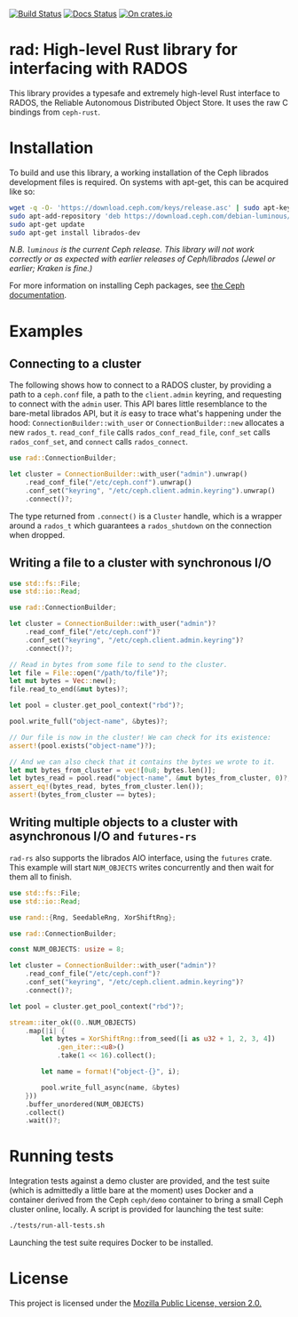 [![Build Status](https://travis-ci.org/sdleffler/rad-rs.svg?branch=master)](https://travis-ci.org/sdleffler/rad-rs)
[![Docs Status](https://docs.rs/rad/badge.svg)](https://docs.rs/rad)
[![On crates.io](https://img.shields.io/crates/v/rad.svg)](https://crates.io/crates/rad)

# rad: High-level Rust library for interfacing with RADOS

This library provides a typesafe and extremely high-level Rust interface to
RADOS, the Reliable Autonomous Distributed Object Store. It uses the raw C
bindings from `ceph-rust`.

# Installation

To build and use this library, a working installation of the Ceph librados
development files is required. On systems with apt-get, this can be acquired
like so:

```bash
wget -q -O- 'https://download.ceph.com/keys/release.asc' | sudo apt-key add -
sudo apt-add-repository 'deb https://download.ceph.com/debian-luminous/ `lsb_release -sc` main'
sudo apt-get update
sudo apt-get install librados-dev
```

*N.B. `luminous` is the current Ceph release. This library will not work
correctly or as expected with earlier releases of Ceph/librados (Jewel or
earlier; Kraken is fine.)*

For more information on installing Ceph packages, see [the Ceph documentation](http://docs.ceph.com/docs/master/install/get-packages/).

# Examples

## Connecting to a cluster

The following shows how to connect to a RADOS cluster, by providing a path to a
`ceph.conf` file, a path to the `client.admin` keyring, and requesting to
connect with the `admin` user. This API bares little resemblance to the
bare-metal librados API, but it *is* easy to trace what's happening under the
hood: `ConnectionBuilder::with_user` or `ConnectionBuilder::new`
allocates a new `rados_t`. `read_conf_file` calls `rados_conf_read_file`,
`conf_set` calls `rados_conf_set`, and `connect` calls `rados_connect`.

```rust
use rad::ConnectionBuilder;

let cluster = ConnectionBuilder::with_user("admin").unwrap()
    .read_conf_file("/etc/ceph.conf").unwrap()
    .conf_set("keyring", "/etc/ceph.client.admin.keyring").unwrap()
    .connect()?;
```

The type returned from `.connect()` is a `Cluster` handle, which is a wrapper around a `rados_t` which guarantees a `rados_shutdown` on the connection when dropped.

## Writing a file to a cluster with synchronous I/O

```rust
use std::fs::File;
use std::io::Read;

use rad::ConnectionBuilder;

let cluster = ConnectionBuilder::with_user("admin")?
    .read_conf_file("/etc/ceph.conf")?
    .conf_set("keyring", "/etc/ceph.client.admin.keyring")?
    .connect()?;

// Read in bytes from some file to send to the cluster.
let file = File::open("/path/to/file")?;
let mut bytes = Vec::new();
file.read_to_end(&mut bytes)?;

let pool = cluster.get_pool_context("rbd")?;

pool.write_full("object-name", &bytes)?;

// Our file is now in the cluster! We can check for its existence:
assert!(pool.exists("object-name")?);

// And we can also check that it contains the bytes we wrote to it.
let mut bytes_from_cluster = vec![0u8; bytes.len()];
let bytes_read = pool.read("object-name", &mut bytes_from_cluster, 0)?;
assert_eq!(bytes_read, bytes_from_cluster.len());
assert!(bytes_from_cluster == bytes);
```

## Writing multiple objects to a cluster with asynchronous I/O and `futures-rs`

`rad-rs` also supports the librados AIO interface, using the `futures` crate.
This example will start `NUM_OBJECTS` writes concurrently and then wait for
them all to finish.

```rust
use std::fs::File;
use std::io::Read;

use rand::{Rng, SeedableRng, XorShiftRng};

use rad::ConnectionBuilder;

const NUM_OBJECTS: usize = 8;

let cluster = ConnectionBuilder::with_user("admin")?
    .read_conf_file("/etc/ceph.conf")?
    .conf_set("keyring", "/etc/ceph.client.admin.keyring")?
    .connect()?;

let pool = cluster.get_pool_context("rbd")?;

stream::iter_ok((0..NUM_OBJECTS)
    .map(|i| {
        let bytes = XorShiftRng::from_seed([i as u32 + 1, 2, 3, 4])
            .gen_iter::<u8>()
            .take(1 << 16).collect();

        let name = format!("object-{}", i);

        pool.write_full_async(name, &bytes)
    }))
    .buffer_unordered(NUM_OBJECTS)
    .collect()
    .wait()?;
```

# Running tests

Integration tests against a demo cluster are provided, and the test suite
(which is admittedly a little bare at the moment) uses Docker and a container
derived from the Ceph `ceph/demo` container to bring a small Ceph cluster
online, locally. A script is provided for launching the test suite:

```sh
./tests/run-all-tests.sh
```

Launching the test suite requires Docker to be installed.

# License

This project is licensed under the [Mozilla Public License, version 2.0.](https://www.mozilla.org/en-US/MPL/2.0/)
